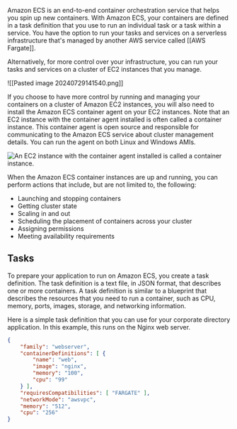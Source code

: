 Amazon ECS is an end-to-end container orchestration service that helps you spin up new containers. With Amazon ECS, your containers are defined in a task definition that you use to run an individual task or a task within a service. You have the option to run your tasks and services on 
a serverless infrastructure that's managed by another AWS service called [[AWS Fargate]]. 

Alternatively, for more control over your infrastructure, you can run your tasks and services on a cluster of EC2 instances that you manage.

![[Pasted image 20240729141540.png]]

If you choose to have more control by running and managing your containers on a cluster of Amazon EC2 instances, you will also need to install the Amazon ECS container agent on your EC2 instances. Note that an EC2 instance with the container agent installed is often called a container instance. This container agent is open source and responsible for communicating to the Amazon ECS service about cluster management details. You can run the agent on both Linux and Windows AMIs. 

![An EC2 instance with the container agent installed is called a container instance.](https://explore.skillbuilder.aws/files/a/w/aws_prod1_docebosaas_com/1722265200/iWP68hjrw6q_ADNOlBS5Ag/tincan/7b5246b3e4dcf41ee9510fd1863163b18f6b0358/assets/XbD8apMKo5wCAHO6_YiX8p1udFI_1rzlu.jpg)

When the Amazon ECS container instances are up and running, you can perform actions that include, but are not limited to, the following:

- Launching and stopping containers
- Getting cluster state
- Scaling in and out
- Scheduling the placement of containers across your cluster
- Assigning permissions
- Meeting availability requirements

## Tasks

To prepare your application to run on Amazon ECS, you create a task definition. The task definition is a text file, in JSON format, that describes one or more containers. A task definition is similar to a blueprint that describes the resources that you need to run a container, such as CPU, memory, ports, images, storage, and networking information.  
  
Here is a simple task definition that you can use for your corporate directory application. In this example, this runs on the Nginx web server.

```json
{
	"family": "webserver",
	"containerDefinitions": [ {
		"name": "web",
		"image": "nginx",
		"memory": "100",
		"cpu": "99"
	} ],
	"requiresCompatibilities": [ "FARGATE" ],
	"networkMode": "awsvpc",
	"memory": "512",
	"cpu": "256"
}
```